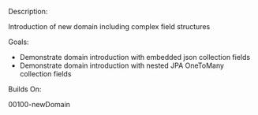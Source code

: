Description:

Introduction of new domain including complex field structures

Goals:

- Demonstrate domain introduction with embedded json collection fields
- Demonstrate domain introduction with nested JPA OneToMany collection fields

Builds On:

00100-newDomain
